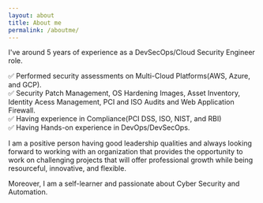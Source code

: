 ```yaml
---
layout: about
title: About me
permalink: /aboutme/
---
```


I've around 5 years of experience as a DevSecOps/Cloud Security Engineer role.<br />

✅ Performed security assessments on Multi-Cloud Platforms(AWS, Azure, and GCP).<br />
✅ Security Patch Management, OS Hardening Images, Asset Inventory, Identity Acess Management, PCI and ISO Audits and Web Application Firewall.<br />
✅ Having experience in Compliance(PCI DSS, ISO, NIST, and RBI)<br />
✅ Having Hands-on experience in DevOps/DevSecOps.<br />

I am a positive person having good leadership qualities and always looking forward to working with an organization that provides the opportunity to work on challenging projects that will offer professional growth while being resourceful, innovative, and flexible. 

Moreover, I am a self-learner and passionate about Cyber Security and Automation.

